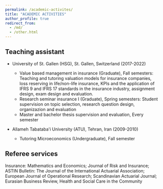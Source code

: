 ```yaml
---
permalink: /academic-activites/
title: "ACADEMIC ACTIVITIES"
author_profile: true
redirect_from: 
  - /md/
  - /other.html
---
```



## Teaching assistant ##
* University of St. Gallen (HSG), St. Gallen, Switzerland (2017-2022)
  * Value based management in insurance (Graduate), Fall semesters: Teaching and tutoring valuation models for insurance companies, loss reserving in life/non-life insurance, KPIs and the application of IFRS 9 and IFRS 17 standards in the insurance industry, assignment design, exam design and evaluation.
  * Research seminar insurance I (Graduate), Spring semesters: Student supervision on topic selection, research question design, organizazion and evaluation
  * Master and bachelor thesis supervision and evaluation, Every semester

* Allameh Tabataba'i University (ATU), Tehran, Iran (2009-2010)
  * Tutoring Microeconomics (Undergraduate), Fall semester
  
## Referee services ##
 Insurance: Mathematics and Economics; Journal of Risk and Insurance; ASTIN Bulletin: The Journal of the International Actuarial Association; European Journal of Operational Research; Scandinavian Actuarial Journal; Eurasian Business Review, Health and Social Care in the Community


